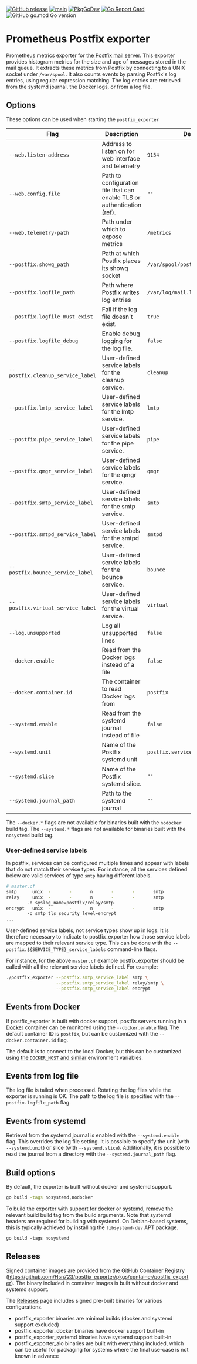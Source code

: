 [![GitHub release](https://img.shields.io/github/release/hsn723/postfix_exporter.svg?sort=semver&maxAge=60)](https://github.com/hsn723/postfix_exporter/releases)
[![main](https://github.com/Hsn723/postfix_exporter/actions/workflows/main.yml/badge.svg?branch=master)](https://github.com/Hsn723/postfix_exporter/actions/workflows/main.yml)
[![PkgGoDev](https://pkg.go.dev/badge/github.com/hsn723/postfix_exporter?tab=overview)](https://pkg.go.dev/github.com/hsn723/postfix_exporter?tab=overview)
[![Go Report Card](https://goreportcard.com/badge/github.com/hsn723/postfix_exporter)](https://goreportcard.com/report/github.com/hsn723/postfix_exporter)
![GitHub go.mod Go version](https://img.shields.io/github/go-mod/go-version/hsn723/postfix_exporter)

# Prometheus Postfix exporter

Prometheus metrics exporter for [the Postfix mail server](http://www.postfix.org/).
This exporter provides histogram metrics for the size and age of messages stored in
the mail queue. It extracts these metrics from Postfix by connecting to
a UNIX socket under `/var/spool`. It also counts events by parsing Postfix's
log entries, using regular expression matching. The log entries are retrieved from
the systemd journal, the Docker logs, or from a log file.

## Options

These options can be used when starting the `postfix_exporter`

| Flag                     | Description                                          | Default                           |
|--------------------------|------------------------------------------------------|-----------------------------------|
| `--web.listen-address`   | Address to listen on for web interface and telemetry | `9154`                            |
| `--web.config.file   `   | Path to configuration file that can enable TLS or authentication [(ref)](https://github.com/prometheus/exporter-toolkit/blob/master/docs/web-configuration.md). | `""`                            |
| `--web.telemetry-path`   | Path under which to expose metrics                   | `/metrics`                        |
| `--postfix.showq_path`   | Path at which Postfix places its showq socket        | `/var/spool/postfix/public/showq` |
| `--postfix.logfile_path` | Path where Postfix writes log entries                | `/var/log/mail.log`               |
| `--postfix.logfile_must_exist` | Fail if the log file doesn't exist.            | `true`                            |
| `--postfix.logfile_debug` | Enable debug logging for the log file.              | `false`                           |
| `--postfix.cleanup_service_label` | User-defined service labels for the cleanup service. | `cleanup`                |
| `--postfix.lmtp_service_label`    | User-defined service labels for the lmtp service.    | `lmtp`                   |
| `--postfix.pipe_service_label`    | User-defined service labels for the pipe service.    | `pipe`                   |
| `--postfix.qmgr_service_label`    | User-defined service labels for the qmgr service.    | `qmgr`                   |
| `--postfix.smtp_service_label`    | User-defined service labels for the smtp service.    | `smtp`                   |
| `--postfix.smtpd_service_label`   | User-defined service labels for the smtpd service.   | `smtpd`                  |
| `--postfix.bounce_service_label`  | User-defined service labels for the bounce service.  | `bounce`                 |
| `--postfix.virtual_service_label` | User-defined service labels for the virtual service. | `virtual`                |
| `--log.unsupported`      | Log all unsupported lines                            | `false`                           |
| `--docker.enable`        | Read from the Docker logs instead of a file          | `false`                           |
| `--docker.container.id`  | The container to read Docker logs from               | `postfix`                         |
| `--systemd.enable`       | Read from the systemd journal instead of file        | `false`                           |
| `--systemd.unit`         | Name of the Postfix systemd unit                     | `postfix.service`                 |
| `--systemd.slice`        | Name of the Postfix systemd slice.                   | `""`                              |
| `--systemd.journal_path` | Path to the systemd journal                          | `""`                              |

The `--docker.*` flags are not available for binaries built with the `nodocker` build tag. The `--systemd.*` flags are not available for binaries built with the `nosystemd` build tag.

### User-defined service labels

In postfix, services can be configured multiple times and appear with labels that do not match  their service types. For instance, all the services defined below are valid services of type `smtp` having different labels.

```sh
# master.cf
smtp      unix  -       -       n       -       -       smtp
relay     unix  -       -       n       -       -       smtp
        -o syslog_name=postfix/relay/smtp
encrypt   unix  -       -       n       -       -       smtp
        -o smtp_tls_security_level=encrypt
...
```

User-defined service labels, not service types show up in logs. It is therefore necessary to indicate to postfix_exporter how those service labels are mapped to their relevant service type. This can be done with the `--postfix.${SERVICE_TYPE}_service_labels` command-line flags.

For instance, for the above `master.cf` example postfix_exporter should be called with all the relevant service labels defined. For example:

```sh
./postfix_exporter --postfix.smtp_service_label smtp \
                   --postfix.smtp_service_label relay/smtp \
                   --postfix.smtp_service_label encrypt
```

## Events from Docker

If postfix_exporter is built with docker support, postfix servers running in a [Docker](https://www.docker.com/)
container can be monitored using the `--docker.enable` flag. The
default container ID is `postfix`, but can be customized with the
`--docker.container.id` flag.

The default is to connect to the local Docker, but this can be
customized using [the `DOCKER_HOST` and
similar](https://pkg.go.dev/github.com/docker/docker/client?tab=doc#NewEnvClient)
environment variables.

## Events from log file

The log file is tailed when processed. Rotating the log files while the exporter
is running is OK. The path to the log file is specified with the
`--postfix.logfile_path` flag.

## Events from systemd

Retrieval from the systemd journal is enabled with the `--systemd.enable` flag.
This overrides the log file setting.
It is possible to specify the unit (with `--systemd.unit`) or slice (with `--systemd.slice`).
Additionally, it is possible to read the journal from a directory with the `--systemd.journal_path` flag.

## Build options

By default, the exporter is built without docker and systemd support.

```sh
go build -tags nosystemd,nodocker
```

To build the exporter with support for docker or systemd, remove the relevant build build tag from the build arguments. Note that systemd headers are required for building with systemd. On Debian-based systems, this is typically achieved by installing the `libsystemd-dev` APT package.

```
go build -tags nosystemd
```

## Releases

Signed container images are provided from the GitHub Container Registry (https://github.com/Hsn723/postfix_exporter/pkgs/container/postfix_exporter). The binary included in container images is built without docker and systemd support.

The [Releases](https://github.com/Hsn723/postfix_exporter/releases) page includes signed pre-built binaries for various configurations.

- postfix_exporter binaries are minimal builds (docker and systemd support excluded)
- postfix_exporter_docker binaries have docker support built-in
- postfix_exporter_systemd binaries have systemd support built-in
- postfix_exporter_aio binaries are built with everything included, which can be useful for packaging for systems where the final use-case is not known in advance

